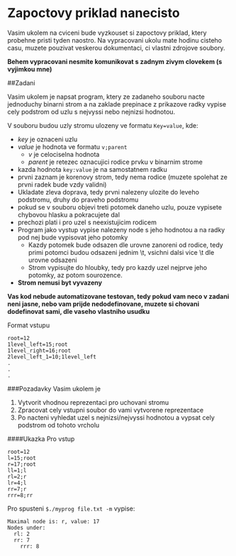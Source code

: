 Zapoctovy priklad nanecisto
===========================
Vasim ukolem na cviceni bude vyzkouset si zapoctovy priklad, ktery probehne pristi tyden naostro.
Na vypracovani ukolu mate hodinu cisteho casu, muzete pouzivat veskerou dokumentaci, ci vlastni zdrojove soubory.

__Behem vypracovani nesmite komunikovat s zadnym zivym clovekem (s vyjimkou mne)__

##Zadani

Vasim ukolem je napsat program, ktery ze zadaneho souboru nacte jednoduchy binarni strom 
a na zaklade prepinace z prikazove radky vypise cely podstrom od uzlu  s nejvyssi nebo nejnizsi hodnotou.

V souboru budou uzly stromu ulozeny ve formatu ```Key=value```, kde:
* _key_ je oznaceni uzlu
* _value_ je hodnota ve formatu ```v;parent```
  * _v_ je celociselna hodnota
  * _parent_ je retezec oznacujici rodice prvku v binarnim strome
* kazda hodnota ```key:value``` je na samostatnem radku
* prvni zaznam je korenovy strom, tedy nema rodice (muzete spolehat ze prvni radek bude vzdy validni)
* Ukladate zleva doprava, tedy prvni nalezeny ulozite do leveho podstromu, druhy do praveho podstromu
* pokud se v souboru objevi treti potomek daneho uzlu, pouze vypisete chybovou hlasku a pokracujete dal
* prechozi plati i pro uzel s neexistujicim rodicem
* Program jako vystup vypise nalezeny node s jeho hodnotou a na radky pod nej bude vypisovat jeho potomky
  * Kazdy potomek bude odsazen dle urovne zanoreni od rodice, tedy primi potomci budou odsazeni jednim \t, 
  vsichni dalsi vice \t dle urovne odsazeni
  * Strom vypisujte do hloubky, tedy pro kazdy uzel nejprve jeho potomky, az potom sourozence.
* __Strom nemusi byt vyvazeny__
  
__Vas kod nebude automatizovane testovan, tedy pokud vam neco v zadani neni jasne, nebo vam prijde nedodefinovane,
muzete si chovani dodefinovat sami, dle vaseho vlastniho usudku__

Format vstupu
```
root=12
1level_left=15;root
1level_right=16;root
2level_left_1=10;1level_left
.
.
.
```

###Pozadavky
Vasim ukolem je
 1.  Vytvorit vhodnou reprezentaci pro uchovani stromu
 2.  Zpracovat cely vstupni soubor do vami vytvorene reprezentace
 3.  Po nacteni vyhledat uzel s nejnizsi/nejvyssi hodnotou a vypsat cely podstrom od tohoto vrcholu
 
####Ukazka
Pro vstup
```
root=12
l=15;root
r=17;root
ll=1;l
rl=2;r
lr=4;l
rr=7;r
rrr=8;rr
```

Pro spusteni ```$./myprog file.txt -m``` vypise:

```
Maximal node is: r, value: 17
Nodes under:
  rl: 2
  rr: 7
    rrr: 8
```
